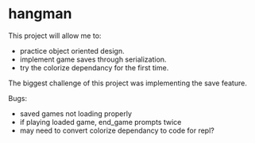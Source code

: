 # hangman

This project will allow me to: 
- practice object oriented design.
- implement game saves through serialization.
- try the colorize dependancy for the first time.

The biggest challenge of this project was implementing the save feature.

Bugs:
- saved games not loading properly
- if playing loaded game, end_game prompts twice
- may need to convert colorize dependancy to code for repl?